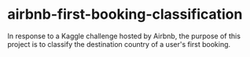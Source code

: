 # airbnb-first-booking-classification
In response to a Kaggle challenge hosted by Airbnb, the purpose of this project is to classify the destination country of a user's first booking.
